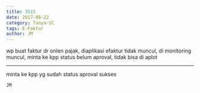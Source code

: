 ```yaml
---
title: 3515
date: 2017-06-22
category: Tanya-SC
tags: E-Faktur
author: JM
---
```


wp buat faktur dr onlen pajak, diaplikasi efaktur tidak muncul, di monitoring muncul, minta ke kpp status belum aproval, tidak bisa di aplot

---

minta ke kpp yg sudah status aproval sukses

`JM`
